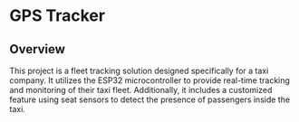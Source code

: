 #  GPS Tracker

## Overview

This project is a fleet tracking solution designed specifically for a taxi company. It utilizes the ESP32 microcontroller to provide real-time tracking and monitoring of their taxi fleet. Additionally, it includes a customized feature using seat sensors to detect the presence of passengers inside the taxi.
